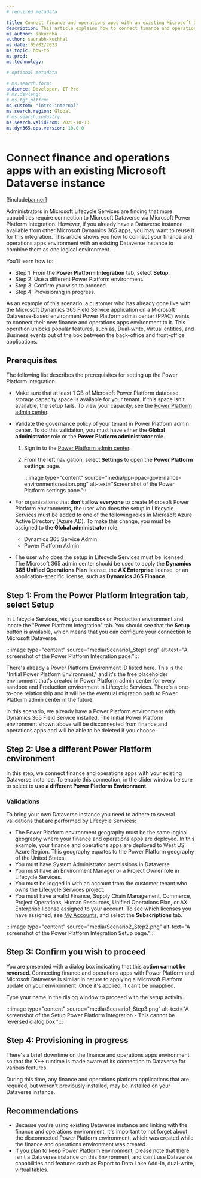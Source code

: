 ```yaml
---
# required metadata

title: Connect finance and operations apps with an existing Microsoft Dataverse instance
description: This article explains how to connect finance and operations apps with an existing Microsoft Dataverse instance 
ms.author: sakuchha
author: saurabh-kuchhal
ms.date: 05/02/2023
ms.topic: how-to
ms.prod:
ms.technology: 

# optional metadata

# ms.search.form:
audience: Developer, IT Pro
# ms.devlang: 
# ms.tgt_pltfrm: 
ms.custom: "intro-internal"
ms.search.region: Global
# ms.search.industry:
ms.search.validFrom: 2021-10-13
ms.dyn365.ops.version: 10.0.0
---
```

# Connect finance and operations apps with an existing Microsoft Dataverse instance

[!include[banner](../includes/banner.md)]

Administrators in Microsoft Lifecycle Services are finding that more capabilities require connection to Microsoft Dataverse via Microsoft Power Platform Integration.  However, if you already have a Dataverse instance available from other Microsoft Dynamics 365 apps, you may want to reuse it for this integration. This article shows you how to connect your finance and operations apps environment with an existing Dataverse instance to combine them as one logical environment.

You'll learn how to:

* Step 1: From the **Power Platform Integration** tab, select **Setup**.
* Step 2: Use a different Power Platform environment.
* Step 3: Confirm you wish to proceed.
* Step 4: Provisioning in progress.

As an example of this scenario, a customer who has already gone live with the Microsoft Dynamics 365 Field Service application on a Microsoft Dataverse-based environment Power Platform admin center (PPAC) wants to connect their new finance and operations apps environment to it. This operation unlocks popular features, such as, Dual-write, Virtual entities, and Business events out of the box between the back-office and front-office applications.

## Prerequisites

The following list describes the prerequisites for setting up the Power Platform integration.

- Make sure that at least 1 GB of Microsoft Power Platform database storage capacity space is available for your tenant. If this space isn't available, the setup fails. To view your capacity, see the [Power Platform admin center](https://admin.powerplatform.microsoft.com/resources/capacity). 
- Validate the governance policy of your tenant in Power Platform admin center. To do this validation, you must have either the **Global administrator** role or the **Power Platform administrator** role.
    1. Sign in to the [Power Platform admin center](https://admin.powerplatform.microsoft.com).
    2. From the left navigation, select **Settings** to open the **Power Platform settings** page.
    
       :::image type="content" source="media/ppi-ppac-governance-environmentcreation.png" alt-text="Screenshot of the Power Platform settings pane."::: 

- For organizations that **don't allow everyone** to create Microsoft Power Platform environments, the user who does the setup in Lifecycle Services must be added to one of the following roles in Microsoft Azure Active Directory (Azure AD). To make this change, you must be assigned to the **Global administrator** role.

    - Dynamics 365 Service Admin
    - Power Platform Admin

- The user who does the setup in Lifecycle Services must be licensed. The Microsoft 365 admin center should be used to apply the **Dynamics 365 Unified Operations Plan** license, the **AX Enterprise** license, or an application-specific license, such as **Dynamics 365 Finance**.

## Step 1: From the Power Platform Integration tab, select Setup

In Lifecycle Services, visit your sandbox or Production environment and locate the "Power Platform Integration" tab. You should see that the **Setup** button is available, which means that you can configure your connection to Microsoft Dataverse. 

:::image type="content" source="media/Scenario1_Step1.png" alt-text="A screenshot of the Power Platform Integration page."::: 

There's already a Power Platform Environment ID listed here. This is the "Initial Power Platform Environment," and it's the free placeholder environment that's created in Power Platform admin center for every sandbox and Production environment in Lifecycle Services. There's a one-to-one relationship and it will be the eventual migration path to Power Platform admin center in the future.

In this scenario, we already have a Power Platform environment with Dynamics 365 Field Service installed. The Initial Power Platform environment shown above will be disconnected from finance and operations apps and will be able to be deleted if you choose.

## Step 2: Use a different Power Platform environment

In this step, we connect finance and operations apps with your existing Dataverse instance. To enable this connection, in the slider window be sure to select to **use a different Power Platform Environment**.  

### Validations

To bring your own Dataverse instance you need to adhere to several validations that are performed by Lifecycle Services:

- The Power Platform environment geography must be the same logical geography where your finance and operations apps are deployed. In this example, your finance and operations apps are deployed to West US Azure Region. This geography equates to the Power Platform geography of the United States.  
- You must have System Administrator permissions in Dataverse.
- You must have an Environment Manager or a Project Owner role in Lifecycle Services.
- You must be logged in with an account from the customer tenant who owns the Lifecycle Services project.
- You must have a valid Finance, Supply Chain Management, Commerce, Project Operations, Human Resources, Unified Operations Plan, or AX Enterprise license assigned to your account. To see which licenses you have assigned, see [My Accounts](https://myaccount.microsoft.com/), and select the **Subscriptions** tab. 

:::image type="content" source="media/Scenario2_Step2.png" alt-text="A screenshot of the Power Platform Integration Setup page."::: 

## Step 3: Confirm you wish to proceed

You are presented with a dialog box indicating that this **action cannot be reversed**. Connecting finance and operations apps with Power Platform and Microsoft Dataverse is similar in nature to applying a Microsoft Platform update on your environment. Once it's applied, it can't be unapplied.

Type your name in the dialog window to proceed with the setup activity.

:::image type="content" source="media/Scenario1_Step3.png" alt-text="A screenshot of the Setup Power Platform Integration - This cannot be reversed dialog box."::: 

## Step 4: Provisioning in progress

There's a brief downtime on the finance and operations apps environment so that the X++ runtime is made aware of its connection to Dataverse for various features.

During this time, any finance and operations platform applications that are required, but weren't previously installed, may be installed on your Dataverse instance.  

## Recommendations

* Because you're using existing Dataverse instance and linking with the finance and operations environment, it's important to not forget about the disconnected Power Platform environment, which was created while the finance and operations environment was created.
* If you plan to keep Power Platform environment, please note that there isn't a Dataverse instance on this Environment, and can't use Dataverse capabilities and features such as Export to Data Lake Add-In, dual-write, virtual tables.
